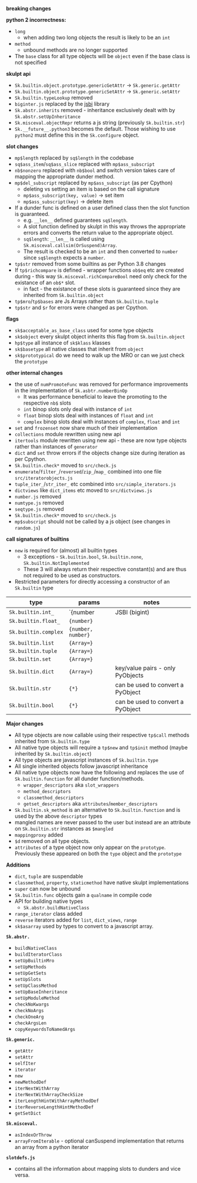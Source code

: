 **breaking changes**

**python 2 incorrectness:**
- `long`
  - when adding two long objects the result is likely to be an `int`
- `method`
  - unbound methods are no longer supported
- The `base` class for all type objects will be `object` even if the base class is not specified


**skulpt api**
- `Sk.builtin.object.prototype.genericGetAttr` -> `Sk.generic.getAttr`
- `Sk.builtin.object.prototype.genericSetAttr` -> `Sk.generic.setAttr`
- `Sk.builtin.typeLookup` removed
- `biginter.js` replaced by the [jsbi](https://github.com/GoogleChromeLabs/jsbi) library
- `Sk.abstr.inherits` removed - inheritance exclusively dealt with by `Sk.abstr.setUpInheritance`
- `Sk.misceval.objectRepr` returns a js string (previously `Sk.builtin.str`)
- `Sk.__future__.python3` becomes the default. Those wishing to use `python2` must define this in the `Sk.configure` object. 

**slot changes**
- `mp$length` replaced by `sq$length` in the codebase
- `sq$ass_item`/`sq$ass_slice` replaced with `mp$ass_subscript`
- `nb$nonzero` replaced with `nb$bool` and switch version takes care of mapping the appropriate dunder method.
- `mp$del_subscript` replaced by `mp$ass_subscript` (as per Cpython)
  - deleting vs setting an item is based on the call signature
  - `mp$ass_subscript(key, value)` -> set item
  - `mp$ass_subscript(key)` -> delete item
- If a dunder func is defined on a user defined class then the slot function is guaranteed. 
  - e.g. `__len__` defined guarantees `sq$length`. 
  - A slot function defined by skulpt in this way throws the appropriate errors and converts the return value to the appropriate object. 
  - `sq$length`: `__len__` is called using `Sk.misceval.callsim(OrSuspend)Array`. 
  - The result is checked to be an `int` and then converted to `number` since `sq$length` expects a `number`.
- `tp$str` removed from some builtins as per Python 3.8 changes
- If `tp$richcompare` is defined - wrapper functions `ob$eq` etc are created during - this way `Sk.misceval.richCompareBool` need only check for the existance of an `ob$*` slot. 
  - in fact - the existance of these slots is guaranteed since they are inherited from `Sk.builtin.object`
- `tp$mro`/`tp$bases` are Js Arrays rather than `Sk.builtin.tuple`
- `tp$str` and `$r` for errors were changed as per Cpython.

**flags**
- `sk$acceptable_as_base_class` used for some type objects
- `sk$object` every skulpt object inherits this flag from `Sk.builtin.object`
- `hp$type` all instance of `sk$klass` klasses
- `sk$basetype` all native classes that inherit from `object`
- `sk$prototypical` do we need to walk up the MRO or can we just check the `prototype`

**other internal changes**
- the use of `numPromoteFunc` was removed for performance improvements in the implementation of `Sk.asbtr.numberBinOp`
  - It was performance beneficial to leave the promoting to the respective `nb$` slots
  - `int` binop slots only deal with instance of `int`
  - `float` binop slots deal with instances of `float` and `int`
  - `complex` binop slots deal with instances of `complex`, `float` and `int`
- `set` and `frozenset` now share much of their implementation
- `collections` module rewritten using new api
- `itertools` module rewritten using new api - these are now type objects rather than instances of `generator`
- `dict` and `set` throw errors if the objects change size during iteration as per Cpython.
- `Sk.builtin.check*` moved to `src/check.js`
- `enumerate`/`filter_`/`reversed`/`zip_`/`map_` combined into one file `src/iteratorobjects.js`
- `tuple_iter_`/`str_iter_` etc combined into `src/simple_iterators.js`
- `dictviews` like `dict_items` etc moved to `src/dictviews.js`
- `number.js` removed
- `numtype.js` removed
- `seqtype.js` removed
- `Sk.builtin.check*` moved to `src/check.js`
- `mp$subscript` should not be called by a js object (see changes in `random.js`)


**call signatures of builtins**
- `new` is required for (almost) all builtin types
  - 3 exceptions - `Sk.builtin.bool`, `Sk.builtin.none`, `Sk.builtin.NotImplemented`
  - These 3 will always return their respective constant(s) and are thus not required to be used as constructors. 
- Restricted parameters for directly accessing a constructor of an `Sk.builtin` type



| type  | params   | notes |
|---|---|---|
| `Sk.builtin.int_`  | `{number| JSBI (bigint)| string| undefined}`  | |
| `Sk.builtin.float_`  | `{number}`  | |
| `Sk.builtin.complex`  | `{number, number}`  | |
| `Sk.builtin.list`  | `{Array=}`  | |
| `Sk.builtin.tuple`  | `{Array=}`  | |
| `Sk.builtin.set`  | `{Array=}`  | |
| `Sk.builtin.dict`  | `{Array=}`  | key/value pairs - only PyObjects |
| `Sk.builtin.str`  | `{*}`  | can be used to convert a PyObject|
| `Sk.builtin.bool`  | `{*}`  | can be used to convert a PyObject|


**Major changes**
- All type objects are now callable using their respective `tp$call` methods inherited from `Sk.builtin.type`
- All native type objects will require a `tp$new` and `tp$init` method (maybe inherited by `Sk.builtin.object`)
- All type objects are javascript instances of `Sk.builtin.type`
- All single inherited objects follow javascript inheritance
- All native type objects now have the following and replaces the use of `Sk.builtin.function` for all dunder function/methods.
  - `wrapper_descriptors` aka `slot_wrappers`
  - `method_descriptors` 
  - `classmethod_descriptors`
  - `getset_descriptors` aka `attributes`/`member_descriptors`
- `Sk.builtin.sk_method` is an alternative to `Sk.builtin.function` and is used by the above `descriptor` types
- mangled names are never passed to the user but instead are an attribute on `Sk.builtin.str` instances as `$mangled`
- `mappingproxy` added
- `$d` removed on all type objects.
- `attributes` of a type object now only appear on the `prototype`. Previously these appeared on both the `type` object and the `prototype`



**Additions**
- `dict`, `tuple` are suspendable
- `classmethod`, `property`, `staticmethod` have native skulpt implementations
- `super` can now be unbound
- `Sk.builtin.func` objects gain a `qualname` in compile code
- API for building native types 
  - `Sk.abstr.buildNativeClass`
- `range_iterator` class added
- `reverse` iterators added for `list`, `dict_views`, `range`
- `sk$asarray` used by types to convert to a javascript array. 


**`Sk.abstr.`**
- `buildNativeClass`
- `buildIteratorClass`
- `setUpBuiltinMro`
- `setUpMethods`
- `setUpGetSets`
- `setUpSlots`
- `setUpClassMethod`
- `setUpBaseInheritance`
- `setUpModuleMethod`
- `checkNoKwargs`
- `checkNoArgs`
- `checkOneArg`
- `checkArgsLen` 
- `copyKeywordsToNamedArgs`


**`Sk.generic.`**
- `getAttr`
- `setAttr`
- `selfIter`
- `iterator`
- `new` 
- `newMethodDef`
- `iterNextWithArray`
- `iterNextWithArrayCheckSize`
- `iterLengthHintWithArrayMethodDef`
- `iterReverseLengthHintMethodDef`
- `getSetDict`

**`Sk.misceval.`**
- `asIndexOrThrow`
- `arrayFromIterable` - optional canSuspend implementation that returns an array from a python iterator

**`slotdefs.js`**
- contains all the information about mapping slots to dunders and vice versa.